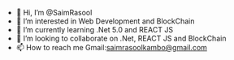 - 👋 Hi, I’m @SaimRasool
- 👀 I’m interested in Web Development and BlockChain
- 🌱 I’m currently learning .Net 5.0 and REACT JS
- 💞️ I’m looking to collaborate on .Net, REACT JS and BlockChain
- 📫 How to reach me Gmail:saimrasoolkambo@gmail.com

<!---
SaimRasool/SaimRasool is a ✨ special ✨ repository because its `README.md` (this file) appears on your GitHub profile.
You can click the Preview link to take a look at your changes.
--->
